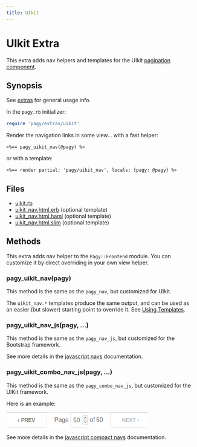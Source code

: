 ```yaml
---
title: UIkit
---
```

# UIkit Extra

This extra adds nav helpers and templates for the UIkit [pagination component](https://getuikit.com/docs/pagination).

## Synopsis

See [extras](../extras.md) for general usage info.

In the `pagy.rb` initializer:

```ruby
require 'pagy/extras/uikit'
```

Render the navigation links in some view...
with a fast helper:

```erb
<%== pagy_uikit_nav(@pagy) %>
```

or with a template:

```erb
<%== render partial: 'pagy/uikit_nav', locals: {pagy: @pagy} %>
```

## Files

- [uikit.rb](https://github.com/ddnexus/pagy/blob/master/lib/pagy/extras/uikit.rb)
- [uikit_nav.html.erb](https://github.com/ddnexus/pagy/blob/master/lib/templates/uikit.html.erb) (optional template)
- [uikit_nav.html.haml](https://github.com/ddnexus/pagy/blob/master/lib/templates/uikit_nav.html.haml) (optional template)
- [uikit_nav.html.slim](https://github.com/ddnexus/pagy/blob/master/lib/templates/uikit_nav.html.slim) (optional template)

## Methods

This extra adds nav helper to the `Pagy::Frontend` module. You can customize it by direct overriding in your own view helper.

### pagy_uikit_nav(pagy)

This method is the same as the `pagy_nav`, but customized for UIkit.

The `uikit_nav.*` templates produce the same output, and can be used as an easier (but slower) starting point to override it. See [Using Templates](../how-to.md#using-templates).


### pagy_uikit_nav_js(pagy, ...)

This method is the same as the `pagy_nav_js`, but customized for the Bootstrap framework.

See more details in the [javascript navs](navs.md#javascript-navs) documentation.


### pagy_uikit_combo_nav_js(pagy, ...)

This method is the same as the `pagy_combo_nav_js`, but customized for the UIKit framework.

Here is an example:

![uikit_combo_nav_js](../assets/images/uikit_combo_nav_js-g.png)

See more details in the [javascript compact navs](navs.md#javascript-combo-navs) documentation.
